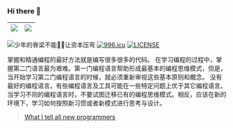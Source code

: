 ### Hi there 👋

| <img align="center" src="https://github-readme-stats.vercel.app/api?username=xiaohaoo&count_private=true&show_icons=true&icon_color=0366d6&text_color=24292e&bg_color=ffffff&hide_title=true&theme=buefy&hide_border=true" /> | <img align="center" src="https://github-readme-stats.vercel.app/api/top-langs/?username=xiaohaoo&theme=buefy&&repo=xiaohaoo.github.io&layout=compact&hide_border=true" /> |
|-------------------------------------------------------------------------------------------------------------------------------------------------------------------------------------------------------------------------------|---------------------------------------------------------------------------------------------------------------------------------------------------------------------------|

![少年的脊梁不能🙅‍♂️让资本压弯](https://visitor-badge.glitch.me/badge?page_id=xiaohaoo&right_color=green)
[![996.icu](https://img.shields.io/badge/link-996.icu-red.svg)](https://996.icu)
[![LICENSE](https://img.shields.io/badge/license-Anti%20996-blue.svg)](https://github.com/996icu/996.ICU/blob/master/LICENSE)

掌握和精通编程的最好方法就是编写很多很多的代码。 在学习编程的过程中，掌握第二门语言最为艰难。第一门编程语言帮助形成最基本的编程思维模式，但是，当开始学习第二门编程语言的时候，就必须重新审视这些基本原则和概念。
没有最好的编程语言。有些编程语言及工具可能在一些特定问题上优于其它编程语言。当学习不同的编程语言时，不要试图迁移已有的编程思维模式。相反，应该在新的环境下，学习如何按照新习惯或者新模式进行思考与设计。

> <a href="https://josephg.com/blog/what-i-tell-all-new-programmers/" target="_blank">What I tell all new programmers</a>
